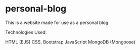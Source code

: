 # personal-blog
This is a website made for use as a personal blog.

Technologies Used: 

HTML (EJS)
CSS, Bootstrap
JavaScript
MongoDB (Mongoose)